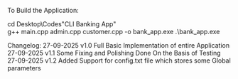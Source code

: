 To Build the Application: 

cd Desktop\Codes\"CLI Banking App"\
g++ main.cpp admin.cpp customer.cpp -o bank_app.exe
.\bank_app.exe

Changelog:
27-09-2025 v1.0 Full Basic Implementation of entire Application
27-09-2025 v1.1 Some Fixing and Polishing Done On the Basis of Testing
27-09-2025 v1.2 Added Support for config.txt file which stores some Global parameters